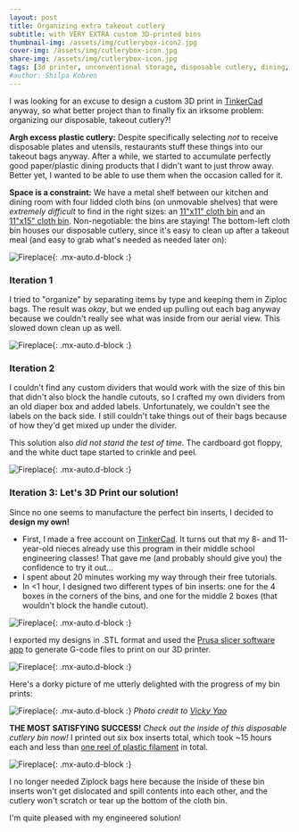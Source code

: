```yaml
---
layout: post
title: Organizing extra takeout cutlery
subtitle: with VERY EXTRA custom 3D-printed bins
thumbnail-img: /assets/img/cutlerybox-icon2.jpg
cover-img: /assets/img/cutlerybox-icon.jpg
share-img: /assets/img/cutlerybox-icon.jpg
tags: [3d printer, unconventional storage, disposable cutlery, dining, kitchen, custom boxes]
#author: Shilpa Kobren
---
```


I was looking for an excuse to design a custom 3D print in [TinkerCad](https://www.tinkercad.com/) anyway, so what 
better project than to finally fix an irksome problem: organizing our disposable, takeout cutlery?!

**Argh excess plastic cutlery:** Despite specifically selecting *not* to receive disposable plates and utensils, restaurants stuff these things into our 
takeout bags anyway. After a while, we started to accumulate perfectly good paper/plastic dining products that I didn't 
want to just throw away. Better yet, I wanted to be able to use them when the occasion called for it.

**Space is a constraint:** We have a metal shelf between our kitchen and dining room with four lidded cloth bins (on unmovable shelves) that were *extremely difficult* to find in the right sizes: 
an [11"x11" cloth bin](https://www.amazon.com/gp/product/B07FNWZ4B7) and an [11"x15" cloth bin](https://www.amazon.com/gp/product/B07HNWKTD1). Non-negotiable: the bins are staying! The bottom-left cloth bin houses our 
disposable cutlery, since it's easy to clean up after a takeout meal (and easy to grab what's needed as needed later on):

![Fireplace](../assets/img/cutlerybox01.jpg){: .mx-auto.d-block :}

### Iteration 1

I tried to "organize" by separating items by type and keeping them in Ziploc bags. The result was *okay*, but 
we ended up pulling out each bag anyway because we couldn't really see what was inside from our aerial view. This slowed down clean up as well. 

![Fireplace](../assets/img/cutlerybox02.jpg){: .mx-auto.d-block :}

### Iteration 2

I couldn't find any custom dividers that would work with the size of this bin that didn't also block the handle cutouts, so 
I crafted my own dividers from an old diaper box and added labels. Unfortunately, we couldn't see the labels on the back side. I still couldn't take things out of their bags because of how they'd get mixed up under the divider.

This solution also *did not stand the test of time*. The cardboard got floppy, and the white duct tape started to crinkle and peel. 

![Fireplace](../assets/img/cutlerybox03.jpg){: .mx-auto.d-block :}

### Iteration 3: Let's 3D Print our solution!

Since no one seems to manufacture the perfect bin inserts, I decided to **design my own!** 

* First, I made a free account on [TinkerCad](https://www.tinkercad.com/). It turns out that my 8- and 11-year-old nieces already use this program in their middle school engineering classes! That gave me (and probably should give you) the confidence to try it out...
* I spent about 20 minutes working my way through their free tutorials. 
* In <1 hour, I designed two different types of bin inserts: one for the 4 boxes in the corners of the bins, and one for the middle 2 boxes (that wouldn't block the handle cutout).

![Fireplace](../assets/img/cutlerybox04.jpg){: .mx-auto.d-block :}

I exported my designs in .STL format and used the [Prusa slicer software app](https://www.prusa3d.com/en/page/prusaslicer_424/) to generate G-code files to print on our 3D printer.

![Fireplace](../assets/img/cutlerybox05.jpg){: .mx-auto.d-block :}

Here's a dorky picture of me utterly delighted with the progress of my bin prints: 

![Fireplace](../assets/img/cutlerybox-icon2.jpg){: .mx-auto.d-block :}
*Photo credit to [Vicky Yao](https://www.cs.rice.edu/~vy/)*

**THE MOST SATISFYING SUCCESS!** *Check out the inside of this disposable cutlery bin now!* I printed out six box inserts total, which took ~15 hours each and less than [one reel of plastic filament](https://www.amazon.com/dp/B00J0GMMP6) in total. 

![Fireplace](../assets/img/cutlerybox06.jpg){: .mx-auto.d-block :}

I no longer needed Ziplock bags here because the inside of these bin inserts won't get dislocated and spill contents into each other, and the cutlery won't scratch or tear up the bottom of the cloth bin. 

I'm quite pleased with my engineered solution! 